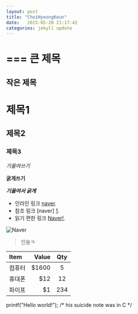 ```yaml
---
layout: post
title: "ChoiHyeongKeun"
date:   2015-05-20 21:17:42
categories: jekyll update
---
```


===
큰 제목
===

작은 제목
---

# 제목1

## 제목2

### 제목3

*기울여쓰기*

**굵게쓰기**

***기울여서 굵게***

* 인라인 링크 [naver](http://naver.com).
* 참조 링크 [naver] [1].
* 읽기 편한 링크 [Naver!].

[1]: http://naver.com
[Naver!]: http://naver.com

![Naver](http://img.naver.net/static/www/u/2013/0731/nmms_224940510.gif)

> 인용ㅋ

|Item    |Value |Qty  |
|:-------|----: |:---:|
|컴퓨터  |$1600 | 5   |
|휴대폰  |$12   | 12  |
|파이프  |$1    | 234 |


printf("Hello world!"); /* his suicide note was in C */
